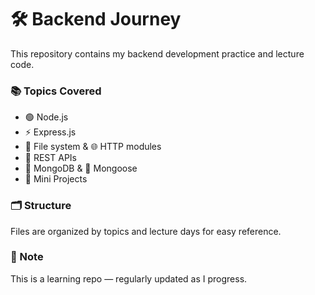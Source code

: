 # 🛠️ Backend Journey  
This repository contains my backend development practice and lecture code.

### 📚 Topics Covered
- 🟢 Node.js 
- ⚡ Express.js
- 📂 File system & 🌐 HTTP modules
- 🔄 REST APIs
- 🍃 MongoDB & 🧬 Mongoose
- 🧪 Mini Projects

### 🗂️ Structure
Files are organized by topics and lecture days for easy reference.

### 📝 Note
This is a learning repo — regularly updated as I progress.
